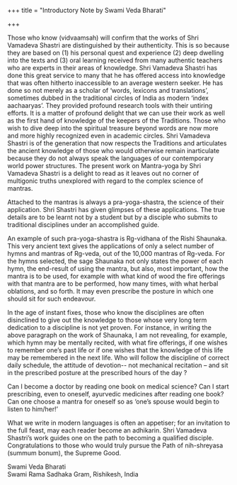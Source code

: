 +++
title = "Introductory Note by Swami Veda Bharati"

+++

Those who know \(vidvaamsah\) will confirm that the works of Shri Vamadeva Shastri are distinguished by their authenticity. This is so because they are based on \(1\) his personal quest and experience \(2\) deep dwelling into the texts and \(3\) oral learning received from many authentic teachers who are experts in their areas of knowledge. Shri Vamadeva Shastri has done this great service to many that he has offered access into knowledge that was often hitherto inaccessible to an average western seeker. He has done so not merely as a scholar of ‘words, lexicons and translations’, sometimes dubbed in the traditional circles of India as modern ‘index aachaaryas’. They provided profound research tools with their untiring efforts. It is a matter of profound delight that we can use their work as well as the first hand of knowledge of the keepers of the Traditions. Those who wish to dive deep into the spiritual treasure beyond words are now more and more highly recognized even in academic circles. Shri Vamadeva Shastri is of the generation that now respects the Traditions and articulates the ancient knowledge of those who would otherwise remain inarticulate because they do not always speak the languages of our contemporary world power structures. The present work on Mantra-yoga by Shri Vamadeva Shastri is a delight to read as it leaves out no corner of multigonic truths unexplored with regard to the complex science of mantras.

Attached to the mantras is always a pra-yoga-shastra, the science of their application. Shri Shastri has given glimpses of these applications. The true details are to be learnt not by a student but by a disciple who submits to traditional disciplines under an accomplished guide.

An example of such pra-yoga-shastra is Rg-vidhana of the Rishi Shaunaka. This very ancient text gives the applications of only a select number of hymns and mantras of Rg-veda, out of the 10,000 mantras of Rg-veda. For the hymns selected, the sage Shaunaka not only states the power of each hymn, the end-result of using the mantra, but also, most important, how the mantra is to be used, for example with what kind of wood the fire offerings with that mantra are to be performed, how many times, with what herbal oblations, and so forth. It may even prescribe the posture in which one should sit for such endeavour.

In the age of instant fixes, those who know the disciplines are often disinclined to give out the knowledge to those whose very long term dedication to a discipline is not yet proven. For instance, in writing the above paragraph on the work of Shaunaka, I am not revealing, for example, which hymn may be mentally recited, with what fire offerings, if one wishes to remember one’s past life or if one wishes that the knowledge of this life may be remembered in the next life. Who will follow the discipline of correct daily schedule, the attitude of devotion-- not mechanical recitation – and sit in the prescribed posture at the prescribed hours of the day ?

Can I become a doctor by reading one book on medical science? Can I start prescribing, even to oneself, ayurvedic medicines after reading one book? Can one choose a mantra for oneself so as ‘one’s spouse would begin to listen to him/her\!’

What we write in modern languages is often an appetiser; for an invitation to the full feast, may each reader become an adhikarin. Shri Vamadeva Shastri’s work guides one on the path to becoming a qualified disciple. Congratulations to those who would truly pursue the Path of nih-shreyasa \(summum bonum\), the Supreme Good.

Swami Veda Bharati  
Swami Rama Sadhaka Gram, Rishikesh, India


